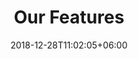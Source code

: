 ---
title: "Our Features"
date: 2018-12-28T11:02:05+06:00
icon: "ti-package" # themify icon pack : https://themify.me/themify-icons
description: "Cras at dolor eget urna varius faucibus tempus in elit dolor sit amet."
# type dont remove or customize
type : "docs"
---
